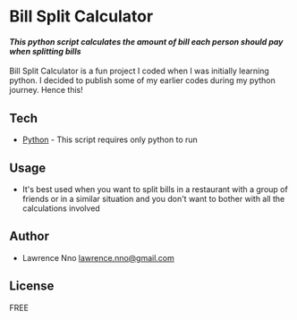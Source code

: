 # Bill Split Calculator
#### _This python script calculates the amount of bill each person should pay when splitting bills_

Bill Split Calculator is a fun project I coded when I was initially learning python. I decided to publish some of my earlier codes during my python journey. Hence this!

## Tech
- [Python] - This script requires only python to run

## Usage
- It's best used when you want to split bills in a restaurant with a group of friends or in a similar situation and you don't want to bother with all the calculations involved

## Author
- Lawrence Nno lawrence.nno@gmail.com

## License

FREE


[//]: # (These are reference links used in the body of this note and get stripped out when the markdown processor does its job. There is no need to format nicely because it shouldn't be seen. Thanks SO - http://stackoverflow.com/questions/4823468/store-comments-in-markdown-syntax)

   [Python]: <https://www.python.org/>
  
